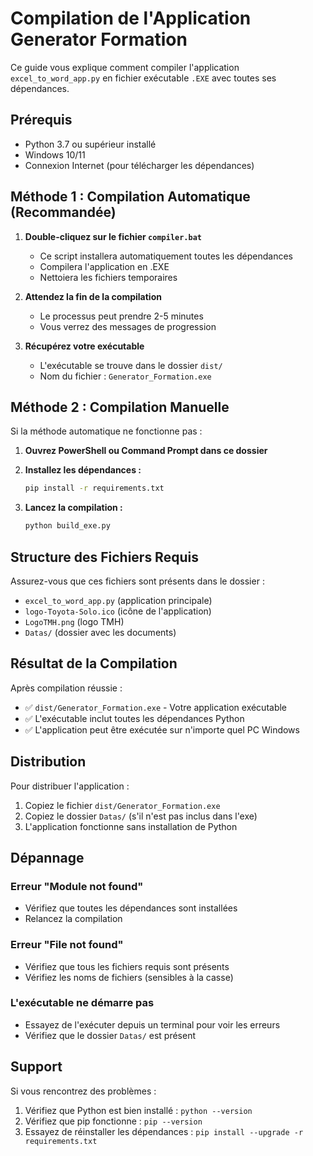 # Compilation de l'Application Generator Formation

Ce guide vous explique comment compiler l'application `excel_to_word_app.py` en fichier exécutable `.EXE` avec toutes ses dépendances.

## Prérequis

- Python 3.7 ou supérieur installé
- Windows 10/11
- Connexion Internet (pour télécharger les dépendances)

## Méthode 1 : Compilation Automatique (Recommandée)

1. **Double-cliquez sur le fichier `compiler.bat`**
   - Ce script installera automatiquement toutes les dépendances
   - Compilera l'application en .EXE
   - Nettoiera les fichiers temporaires

2. **Attendez la fin de la compilation**
   - Le processus peut prendre 2-5 minutes
   - Vous verrez des messages de progression

3. **Récupérez votre exécutable**
   - L'exécutable se trouve dans le dossier `dist/`
   - Nom du fichier : `Generator_Formation.exe`

## Méthode 2 : Compilation Manuelle

Si la méthode automatique ne fonctionne pas :

1. **Ouvrez PowerShell ou Command Prompt dans ce dossier**

2. **Installez les dépendances :**
   ```bash
   pip install -r requirements.txt
   ```

3. **Lancez la compilation :**
   ```bash
   python build_exe.py
   ```

## Structure des Fichiers Requis

Assurez-vous que ces fichiers sont présents dans le dossier :
- `excel_to_word_app.py` (application principale)
- `logo-Toyota-Solo.ico` (icône de l'application)
- `LogoTMH.png` (logo TMH)
- `Datas/` (dossier avec les documents)

## Résultat de la Compilation

Après compilation réussie :
- ✅ `dist/Generator_Formation.exe` - Votre application exécutable
- ✅ L'exécutable inclut toutes les dépendances Python
- ✅ L'application peut être exécutée sur n'importe quel PC Windows

## Distribution

Pour distribuer l'application :
1. Copiez le fichier `dist/Generator_Formation.exe`
2. Copiez le dossier `Datas/` (s'il n'est pas inclus dans l'exe)
3. L'application fonctionne sans installation de Python

## Dépannage

### Erreur "Module not found"
- Vérifiez que toutes les dépendances sont installées
- Relancez la compilation

### Erreur "File not found"
- Vérifiez que tous les fichiers requis sont présents
- Vérifiez les noms de fichiers (sensibles à la casse)

### L'exécutable ne démarre pas
- Essayez de l'exécuter depuis un terminal pour voir les erreurs
- Vérifiez que le dossier `Datas/` est présent

## Support

Si vous rencontrez des problèmes :
1. Vérifiez que Python est bien installé : `python --version`
2. Vérifiez que pip fonctionne : `pip --version`
3. Essayez de réinstaller les dépendances : `pip install --upgrade -r requirements.txt`






